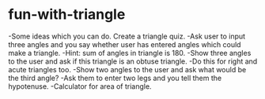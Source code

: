 # fun-with-triangle
-Some ideas which you can do. Create a triangle quiz.
-Ask user to input three angles and you say whether user has entered angles which could make a triangle. 
-Hint: sum of angles in triangle is 180.
-Show three angles to the user and ask if this triangle is an obtuse triangle.
-Do this for right and acute triangles too.
-Show two angles to the user and ask what would be the third angle?
-Ask them to enter two legs and you tell them the hypotenuse.
-Calculator for area of triangle.

